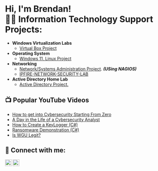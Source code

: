 <h1>Hi, I'm Brendan! <br/><a 

<h2>👨‍💻 Information Technology Support Projects:</h2>

- <b>Windows Virtualization Labs</b>
  - [Virtual Box Project](https://github.com/Brendan-git16/Active-Directory-Lab)
- <b>Operating System</b>
  - [Windows 11, Linux Project](https://github.com/Brendan-git16/Active-Directory-Lab)
- <b>Networking</b>
  - [Network/Systems Administration Project](https://github.com/Brendan-git16/Active-Directory-Lab). <b><i>(USing NAGIOS)</b></i>
  - [IPFIRE-NETWORK-SECURITY-LAB](https://github.com/Brendan-git16/Active-Directory-Lab)
- <b>Active Directory Home Lab</b>
  - [Active Directory Project.](https://github.com/Brendan-git16/Active-Directory-Lab)

<h2>📺 Popular YouTube Videos</h2>

- [How to get into Cybersecurity Starting From Zero](https://www.youtube.com/watch?v=a83ASGn_V_s)
- [A Day in the Life of a Cybersecurity Analyst](https://www.youtube.com/watch?v=uHy3oM7NnoU)
- [How to Create a KeyLogger (C#)](https://www.youtube.com/watch?v=N-L9hklSlNk)
- [Ransomware Demonstration (C#)](https://www.youtube.com/watch?v=OfvdQeh79s0)
- [Is WGU Legit?](https://www.youtube.com/watch?v=E2MwRWxDBkA)

<h2> 🤳 Connect with me:</h2>

[<img align="left" alt="JoshMadakor | LinkedIn" width="22px" src="https://cdn.jsdelivr.net/npm/simple-icons@v3/icons/linkedin.svg" />][linkedin]
[<img align="left" alt="JoshMadakor | Instagram" width="22px" src="https://cdn.jsdelivr.net/npm/simple-icons@v3/icons/instagram.svg" />][instagram]

[instagram]: https://www.instagram.com/brendanmicheal54?igsh=MWQ1a2Q4MDVoMmVuYw
[linkedin]: https://www.linkedin.com/in/brendan-ebuluofor-51b235335/

<!--
**joshmadakor1/joshmadakor1** is a ✨ _special_ ✨ repository because its `README.md` (this file) appears on your GitHub profile.

Here are some ideas to get you started:

- 🔭 I’m currently working on ...
- 🌱 I’m currently learning ...
- 👯 I’m looking to collaborate on ...
- 🤔 I’m looking for help with ...
- 💬 Ask me about ...
- 📫 How to reach me: ...
- 😄 Pronouns: ...
- ⚡ Fun fact: ...
-->
